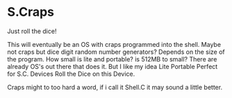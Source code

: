 # S.Craps

Just roll the dice!

This will eventually be an OS with craps programmed into the shell.
Maybe not craps but dice digit random number generators?
Depends on the size of the program.
How small is lite and portable?
is 512MB to small?
There are already OS's out there that does it.
But I like my idea
Lite Portable Perfect for S.C. Devices
Roll the Dice on this Device.

Craps might to too hard a word, if i call it Shell.C it may sound a little better.

